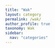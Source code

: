 ```yaml
---
title: "Wak"
layout: category
permalink: /wak/
author_profile: true
taxonomy: Wak
sidebar:
  nav: "categories"
---
```

